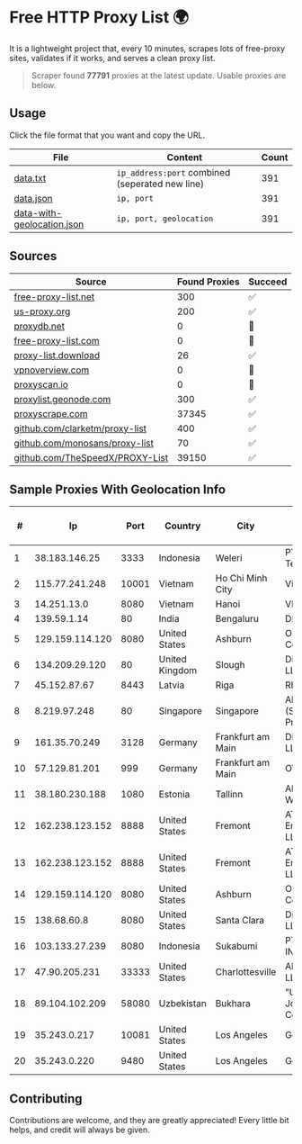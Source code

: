 
# Free HTTP Proxy List 🌍

It is a lightweight project that, every 10 minutes, scrapes lots of free-proxy sites, validates if it works, and serves a clean proxy list.


> Scraper found **77791** proxies at the latest update. Usable proxies are below.

## Usage

Click the file format that you want and copy the URL.


|File|Content|Count|
|----|-------|-----|
|[data.txt](https://raw.githubusercontent.com/themiralay/Proxy-List-World/master/data.txt)|`ip_address:port` combined (seperated new line)|391|
|[data.json](https://raw.githubusercontent.com/themiralay/Proxy-List-World/master/data.json)|`ip, port`|391|
|[data-with-geolocation.json](https://raw.githubusercontent.com/themiralay/Proxy-List-World/master/data-with-geolocation.json)|`ip, port, geolocation`|391|

## Sources

|Source|Found Proxies|Succeed|
|------|-------------|-------|
|[free-proxy-list.net](https://free-proxy-list.net)|300|✅|
|[us-proxy.org](https://www.us-proxy.org)|200|✅|
|[proxydb.net](http://proxydb.net)|0|🚫|
|[free-proxy-list.com](https://free-proxy-list.com/?page=&port=&type%5B%5D=http&type%5B%5D=https&up_time=0&search=Search)|0|🚫|
|[proxy-list.download](https://www.proxy-list.download/HTTP)|26|✅|
|[vpnoverview.com](https://vpnoverview.com/privacy/anonymous-browsing/free-proxy-servers)|0|🚫|
|[proxyscan.io](https://www.proxyscan.io)|0|🚫|
|[proxylist.geonode.com](https://proxylist.geonode.com/api/proxy-list?limit=300&page=1&sort_by=lastChecked&sort_type=desc&protocols=http,https)|300|✅|
|[proxyscrape.com](https://api.proxyscrape.com/v2/?request=displayproxies&protocol=http&timeout=10000&country=all&ssl=all&anonymity=all)|37345|✅|
|[github.com/clarketm/proxy-list](https://raw.githubusercontent.com/clarketm/proxy-list/master/proxy-list-raw.txt)|400|✅|
|[github.com/monosans/proxy-list](https://raw.githubusercontent.com/monosans/proxy-list/main/proxies/http.txt)|70|✅|
|[github.com/TheSpeedX/PROXY-List](https://raw.githubusercontent.com/TheSpeedX/PROXY-List/master/http.txt)|39150|✅|


## Sample Proxies With Geolocation Info

|#|Ip|Port|Country|City|Internet Service Provider|
|-|--|----|-------|----|-------------------------|
|1|38.183.146.25|3333|Indonesia|Weleri|PT Ikhlas Cipta Teknologi|
|2|115.77.241.248|10001|Vietnam|Ho Chi Minh City|Viettel Group|
|3|14.251.13.0|8080|Vietnam|Hanoi|VNPT|
|4|139.59.1.14|80|India|Bengaluru|DIGITALOCEAN|
|5|129.159.114.120|8080|United States|Ashburn|Oracle Corporation|
|6|134.209.29.120|80|United Kingdom|Slough|DigitalOcean, LLC|
|7|45.152.87.67|8443|Latvia|Riga|RETN Limited|
|8|8.219.97.248|80|Singapore|Singapore|Alibaba Cloud (Singapore) Private Limited|
|9|161.35.70.249|3128|Germany|Frankfurt am Main|DigitalOcean, LLC|
|10|57.129.81.201|999|Germany|Frankfurt am Main|OVH SAS|
|11|38.180.230.188|1080|Estonia|Tallinn|Aktsiaselts WaveCom|
|12|162.238.123.152|8888|United States|Fremont|AT&T Enterprises, LLC|
|13|162.238.123.152|8888|United States|Fremont|AT&T Enterprises, LLC|
|14|129.159.114.120|8080|United States|Ashburn|Oracle Corporation|
|15|138.68.60.8|8080|United States|Santa Clara|DigitalOcean, LLC|
|16|103.133.27.239|8080|Indonesia|Sukabumi|PT PHATRIA INTI PERSADA|
|17|47.90.205.231|33333|United States|Charlottesville|Alibaba.com LLC|
|18|89.104.102.209|58080|Uzbekistan|Bukhara|"Uzbektelekom" Joint Stock Company|
|19|35.243.0.217|10081|United States|Los Angeles|Google LLC|
|20|35.243.0.220|9480|United States|Los Angeles|Google LLC|



## Contributing

Contributions are welcome, and they are greatly appreciated! Every
little bit helps, and credit will always be given.


